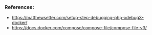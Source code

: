 ### References:
 - https://matthewsetter.com/setup-step-debugging-php-xdebug3-docker/
 - https://docs.docker.com/compose/compose-file/compose-file-v3/
